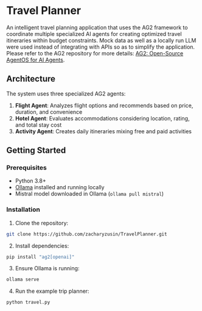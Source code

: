 # Travel Planner

An intelligent travel planning application that uses the AG2 framework to coordinate multiple specialized AI agents for creating optimized travel itineraries within budget constraints. Mock data as well as a locally run LLM were used instead of integrating with APIs so as to simplify the application. Please refer to the AG2 repository for more details: [AG2: Open-Source AgentOS for AI Agents](https://github.com/ag2ai/ag2).

## Architecture

The system uses three specialized AG2 agents:

1. **Flight Agent**: Analyzes flight options and recommends based on price, duration, and convenience
2. **Hotel Agent**: Evaluates accommodations considering location, rating, and total stay cost
3. **Activity Agent**: Creates daily itineraries mixing free and paid activities

## Getting Started

### Prerequisites

- Python 3.8+
- [Ollama](https://ollama.ai/) installed and running locally
- Mistral model downloaded in Ollama (`ollama pull mistral`)

### Installation

1. Clone the repository:
```bash
git clone https://github.com/zacharyzusin/TravelPlanner.git
```

2. Install dependencies:
```bash
pip install "ag2[openai]"
```

3. Ensure Ollama is running:
```bash
ollama serve
```

4. Run the example trip planner:

```bash
python travel.py
```
